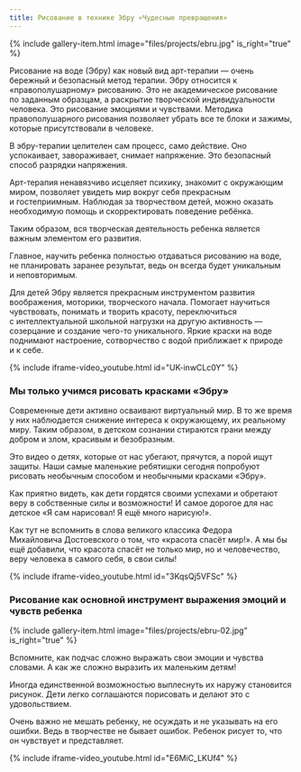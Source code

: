 ```yaml
---
title: Рисование в технике Эбру «Чудесные превращения» 
---
```


{% include gallery-item.html image="files/projects/ebru.jpg" is_right="true" %}

Рисование на воде (Эбру) как новый вид арт-терапии — очень бережный и безопасный метод терапии. Эбру относится
к «правополушарному» рисованию. Это не академическое рисование по заданным образцам, а раскрытие творческой
индивидуальности человека. Это рисование эмоциями и чувствами. Методика правополушарного рисования позволяет убрать
все те блоки и зажимы, которые присутствовали в человеке.

В эбру-терапии целителен сам процесс, само действие. Оно успокаивает, завораживает, снимает напряжение. Это безопасный
способ разрядки напряжения.

Арт-терапия ненавязчиво исцеляет психику, знакомит с окружающим миром, позволяет увидеть мир вокруг себя прекрасным
и гостеприимным. Наблюдая за творчеством детей, можно оказать необходимую помощь и скорректировать поведение ребёнка.

Таким образом, вся творческая деятельность ребенка является важным элементом его развития.

Главное, научить ребенка полностью отдаваться рисованию на воде, не планировать заранее результат, ведь он всегда будет
уникальным и неповторимым.

Для детей Эбру является прекрасным инструментом развития воображения, моторики, творческого начала. Помогает научиться
чувствовать, понимать и творить красоту, переключиться с интеллектуальной школьной нагрузки на другую активность —
созерцание и создание чего-то уникального. Яркие краски на воде поднимают настроение, сотворчество с водой приближает
к природе и к себе. 

{% include iframe-video_youtube.html id="UK-inwCLc0Y" %}

### Мы только учимся рисовать красками «Эбру»

Современные дети активно осваивают виртуальный мир. В то же время у них наблюдается снижение интереса к окружающему, их реальному миру. Таким образом, в детском сознании стираются грани между добром и злом, красивым и безобразным.

Это видео о детях, которые от нас убегают, прячутся, а порой ищут защиты. Наши самые маленькие ребятишки сегодня попробуют рисовать необычным способом и необычными красками «Эбру».

Как приятно видеть, как дети гордятся своими успехами и обретают веру в собственные силы и возможности! И самое дорогое для нас детское «Я сам нарисовал! Я ещё много нарисую!».

Как тут не вспомнить в слова великого классика Федора Михайловича Достоевского о том, что «красота спасёт мир!». А мы бы ещё добавили, что красота спасёт не только мир, но и человечество, веру человека в самого себя, в свои силы!

{% include iframe-video_youtube.html id="3KqsQj5VFSc" %}


### Рисование как основной инструмент выражения эмоций и чувств ребенка

{% include gallery-item.html image="files/projects/ebru-02.jpg" is_right="true" %}

Вспомните, как подчас сложно выражать свои эмоции и чувства словами. А как же сложно выразить их маленьким детям!

Иногда единственной возможностью выплеснуть их наружу становится рисунок. Дети легко соглашаются порисовать и делают
это с удовольствием. 

Очень важно не мешать ребенку, не осуждать и не указывать на его ошибки. Ведь в творчестве не бывает ошибок. Ребенок
рисует то, что он чувствует и представляет.

{% include iframe-video_youtube.html id="E6MiC_LKUf4" %}
